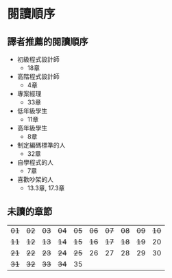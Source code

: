 # 閱讀順序

## 譯者推薦的閱讀順序
* 初級程式設計師
	* 18章
* 高階程式設計師
	* 4章
* 專案經理
	* 33章
* 低年級學生
	* 11章
* 高年級學生
	* 8章
* 制定編碼標準的人
	* 32章
* 自學程式的人
	* 7章
* 喜歡吵架的人
	* 13.3章, 17.3章

## 未讀的章節

|    |    |    |    |    |    |    |    |    |    |
|----|----|----|----|----|----|----|----|----|----|
| ~~01~~  | ~~02~~  | ~~03~~  | ~~04~~  |  ~~05~~ | ~~06~~  | ~~07~~  | ~~08~~  | ~~09~~  | ~~10~~ |
| ~~11~~ | ~~12~~ | ~~13~~ | ~~14~~ | ~~15~~ | ~~16~~ | ~~17~~ | ~~18~~ | ~~19~~ | 20 |
| ~~21~~ | ~~22~~ | ~~23~~ | ~~24~~ | ~~25~~ | 26 | 27 | 28 | 29 | 30 |
| ~~31~~ | ~~32~~ | ~~33~~ | ~~34~~ | 35 |    |    |    |    |    |
<!--stackedit_data:
eyJoaXN0b3J5IjpbLTEzMzgxODk3NzMsLTI0NDM4Mjc5NywtNz
IxOTcwMzE3LC0xNjU3NjU1MTE3LC0xNDEwNzk4Mjg1LDE4MDMz
MDg2NTksMTQwMzk2MjA5OSwxNzkyNDAwMDUxLDI0NTMwNTI2Ny
wtMTU3NzEwODEwOSwtMTQyMTA3NzIxNywtNDAwNTMwMjcsOTQ2
ODUxMTY5LDEwMTg4MzkwNjldfQ==
-->